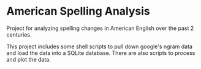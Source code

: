 American Spelling Analysis
==========================

Project for analyzing spelling changes in American English over the past 2 centuries.

This project includes some shell scripts to pull down google's ngram data and load the data into a SQLite database. There are also scripts to process and plot the data.
